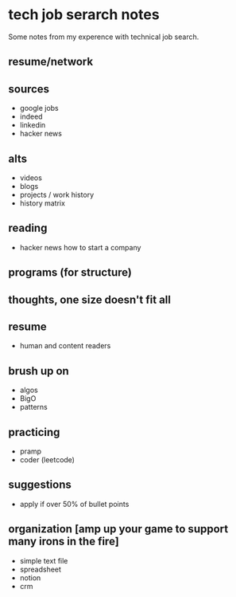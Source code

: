 # tech job serarch notes

Some notes from my experence with technical job search.

## resume/network

## sources
* google jobs
* indeed
* linkedin
* hacker news

## alts
* videos
* blogs
* projects / work history
* history matrix

## reading
* hacker news how to start a company

## programs (for structure)

## thoughts, one size doesn't fit all

## resume
* human and content readers

## brush up on
* algos
* BigO
* patterns
    
## practicing
* pramp
* coder (leetcode)
    
## suggestions
* apply if over 50% of bullet points
    
## organization [amp up your game to support many irons in the fire]
* simple text file
* spreadsheet
* notion
* crm
